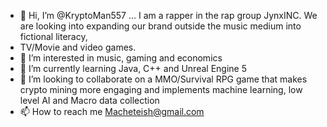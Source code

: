 - 👋 Hi, I’m @KryptoMan557 ... I am a rapper in the rap group JynxINC.  We are looking into expanding our brand outside the music medium into fictional literacy, 
- TV/Movie and video games.
- 👀 I’m interested in music, gaming and economics
- 🌱 I’m currently learning Java, C++ and Unreal Engine 5
- 💞️ I’m looking to collaborate on a MMO/Survival RPG game that makes crypto mining more engaging and implements machine learning, low level AI and Macro data collection
- 📫 How to reach me Macheteish@gmail.com

<!---
KryptoMan557/KryptoMan557 is a ✨ special ✨ repository because its `README.md` (this file) appears on your GitHub profile.
You can click the Preview link to take a look at your changes.
--->
